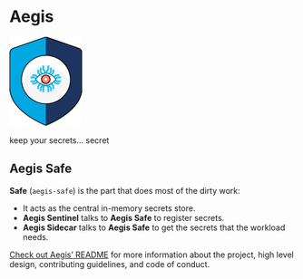# Aegis

![Aegis](assets/aegis-icon.png "Aegis")

keep your secrets… secret

## Aegis Safe

**Safe** (`aegis-safe`) is the part that does most of the dirty work:

* It acts as the central in-memory secrets store.
* **Aegis Sentinel** talks to **Aegis Safe** to register secrets.
* **Aegis Sidecar** talks to **Aegis Safe** to get the secrets that the workload needs.

[Check out Aegis’ README][aegis-readme] for more information about the project,
high level design, contributing guidelines, and code of conduct.

[aegis]: https://github.com/zerotohero-dev/aegis "Aegis"
[aegis-readme]: https://github.com/zerotohero-dev/aegis/blob/main/README.md "Aegis README"
